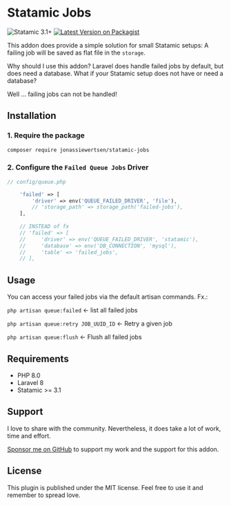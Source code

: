 <!-- statamic:hide -->
# Statamic Jobs
![Statamic 3.1+](https://img.shields.io/badge/Statamic-3.1+-FF269E?style=for-the-badge&link=https://statamic.com)
[![Latest Version on Packagist](https://img.shields.io/packagist/v/jonassiewertsen/statamic-jobs.svg?style=for-the-badge)](https://packagist.org/packages/jonassiewertsen/statamic-jobs)
<!-- /statamic:hide -->

This addon does provide a simple solution for small Statamic setups:
A failing job will be saved as flat file in the `storage`. 

Why should I use this addon?
Laravel does handle failed jobs by default, but does need a database. What if your Statamic setup does not have or need a database?

Well ... failing jobs can not be handled!

## Installation

### 1. Require the package
```bash
composer require jonassiewertsen/statamic-jobs
```

### 2. Configure the `Failed Queue Jobs` Driver
```php
// config/queue.php

    'failed' => [
        'driver' => env('QUEUE_FAILED_DRIVER', 'file'),
        // 'storage_path' => storage_path('failed-jobs'), 
    ],
    
    // INSTEAD of fx
    // 'failed' => [
    //     'driver' => env('QUEUE_FAILED_DRIVER', 'statamic'),
    //     'database' => env('DB_CONNECTION', 'mysql'),
    //     'table' => 'failed_jobs',
    // ],
```

## Usage
You can access your failed jobs via the default artisan commands. Fx.:

`php artisan queue:failed` <- list all failed jobs

`php artisan queue:retry JOB_UUID_ID` <- Retry a given job

`php artisan queue:flush` <- Flush all failed jobs

## Requirements
- PHP 8.0
- Laravel 8
- Statamic >= 3.1

## Support
I love to share with the community. Nevertheless, it does take a lot of work, time and effort. 

[Sponsor me on GitHub](https://github.com/sponsors/jonassiewertsen/) to support my work and the support for this addon.

## License 
This plugin is published under the MIT license. Feel free to use it and remember to spread love.

